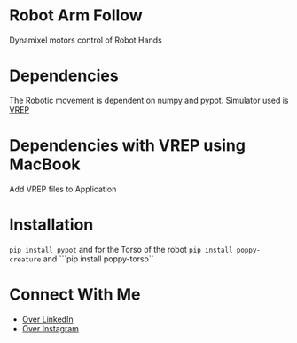# Robot Arm Follow
Dynamixel motors control of Robot Hands

# Dependencies
The Robotic movement is dependent on numpy and pypot. Simulator used is [VREP](http://www.coppeliarobotics.com/downloads.html)

# Dependencies with VREP using MacBook
Add VREP files to Application

# Installation
```pip install pypot``` and for the Torso of the robot ```pip install poppy-creature``` and ```pip install poppy-torso``


# Connect With Me

- [Over LinkedIn](https://www.linkedin.com/in/nana-aba-turkson/)
- [Over Instagram](https://www.instagram.com/aba.codes/?igshid=q8b8bkl9upwg)
